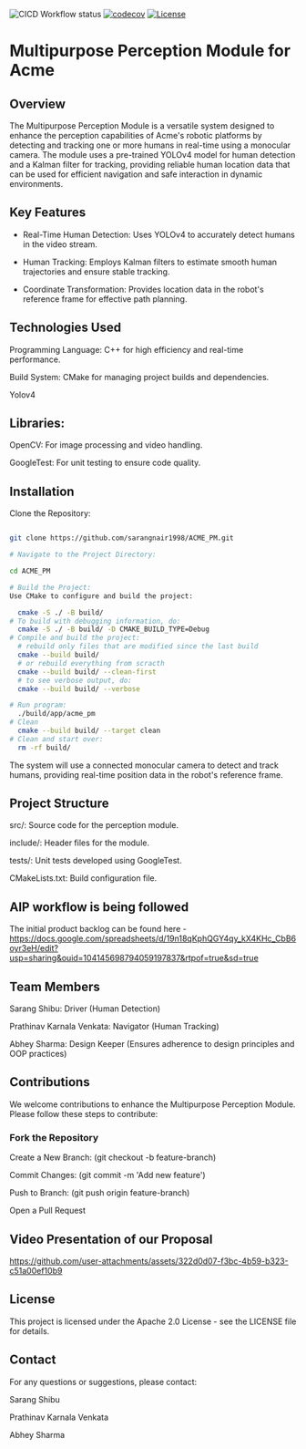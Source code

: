 ![CICD Workflow status](https://github.com/Prathinav-kV/ACME_PM/actions/workflows/run-unit-test-and-upload-codecov.yml/badge.svg) 
[![codecov](https://codecov.io/gh/Prathinav-kV/ACME_PM/graph/badge.svg?token=KVRGXJYNSB)](https://codecov.io/gh/Prathinav-kV/ACME_PM)
[![License](https://img.shields.io/badge/license-MIT-blue.svg)](LICENSE)


# Multipurpose Perception Module for Acme

## Overview

The Multipurpose Perception Module is a versatile system designed to enhance the perception capabilities of Acme's robotic platforms by detecting and tracking one or more humans in real-time using a monocular camera. The module uses a pre-trained YOLOv4 model for human detection and a Kalman filter for tracking, providing reliable human location data that can be used for efficient navigation and safe interaction in dynamic environments.

## Key Features

- Real-Time Human Detection: Uses YOLOv4 to accurately detect humans in the video stream.

- Human Tracking: Employs Kalman filters to estimate smooth human trajectories and ensure stable tracking.

- Coordinate Transformation: Provides location data in the robot's reference frame for effective path planning.

## Technologies Used

Programming Language: C++ for high efficiency and real-time performance.

Build System: CMake for managing project builds and dependencies.

Yolov4

## Libraries:

OpenCV: For image processing and video handling.

GoogleTest: For unit testing to ensure code quality.


## Installation

Clone the Repository:

```bash

git clone https://github.com/sarangnair1998/ACME_PM.git

# Navigate to the Project Directory:

cd ACME_PM

# Build the Project:
Use CMake to configure and build the project:

  cmake -S ./ -B build/
# To build with debugging information, do:
  cmake -S ./ -B build/ -D CMAKE_BUILD_TYPE=Debug
# Compile and build the project:
  # rebuild only files that are modified since the last build
  cmake --build build/
  # or rebuild everything from scracth
  cmake --build build/ --clean-first
  # to see verbose output, do:
  cmake --build build/ --verbose

# Run program:
  ./build/app/acme_pm
# Clean
  cmake --build build/ --target clean
# Clean and start over:
  rm -rf build/
```

The system will use a connected monocular camera to detect and track humans, providing real-time position data in the robot's reference frame.

## Project Structure

src/: Source code for the perception module.

include/: Header files for the module.

tests/: Unit tests developed using GoogleTest.

CMakeLists.txt: Build configuration file.

## AIP workflow is being followed

The initial product backlog can be found here - https://docs.google.com/spreadsheets/d/19n18qKphQGY4qy_kX4KHc_CbB6oyr3eH/edit?usp=sharing&ouid=104145698794059197837&rtpof=true&sd=true

## Team Members

Sarang Shibu: Driver (Human Detection)

Prathinav Karnala Venkata: Navigator (Human Tracking)

Abhey Sharma: Design Keeper (Ensures adherence to design principles and OOP practices)

## Contributions

We welcome contributions to enhance the Multipurpose Perception Module. Please follow these steps to contribute:

### Fork the Repository

Create a New Branch: (git checkout -b feature-branch)

Commit Changes: (git commit -m 'Add new feature')

Push to Branch: (git push origin feature-branch)

Open a Pull Request

## Video Presentation of our Proposal



https://github.com/user-attachments/assets/322d0d07-f3bc-4b59-b323-c51a00ef10b9




## License

This project is licensed under the Apache 2.0 License - see the LICENSE file for details.

## Contact

For any questions or suggestions, please contact:

Sarang Shibu

Prathinav Karnala Venkata

Abhey Sharma
